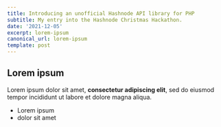 ```yaml
---
title: Introducing an unofficial Hashnode API library for PHP
subtitle: My entry into the Hashnode Christmas Hackathon.
date: '2021-12-05'
excerpt: lorem-ipsum
canonical_url: lorem-ipsum
template: post
---
```

## Lorem ipsum

Lorem ipsum dolor sit amet, **consectetur adipiscing elit**, sed do eiusmod tempor incididunt ut labore et dolore magna aliqua.

- Lorem ipsum
- dolor sit amet